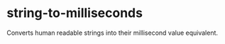 string-to-milliseconds
======================

Converts human readable strings into their millisecond value equivalent.
